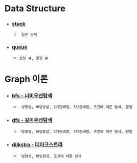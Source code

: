 # Data Structure

* ### [stack](/data-structure/stack/readme.md) ###
  * ``` 일반 스택```

* ### [queue](/data-structure/queue/readme.md) ###
  * ``` 선형 큐, 원형 큐 ```


# Graph 이론

* ### [bfs - 너비우선탐색](/graph-algo/bfs/readme.md) ###
  * ``` 방향성, 비방방성, 2차원배열, 3차원배열, 조건에 따른 탐색, 장점```

* ### [dfs - 깊이우선탐색](/graph-algo/dfs/readme.md) ###
  * ``` 방향성, 비방방성, 2차원배열, 3차원배열, 조건에 따른 탐색, 장점```

* ### [dijkstra - 데이크스트라](/graph-algo/dijkstra/readme.md) ###
  * ``` 방향성, 비방향성, 조건에 따른 탐색```